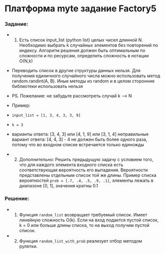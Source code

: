 # Платформа myte задание Factory5

### Задание:

* 1. Есть список input_list (python list) целых чисел длинной N. Необходимо выбрать k случайных элементов без повторений по индексу. Алгоритм решения должен быть оптимальным по сложности и по ресурсам, определить сложность в нотации O(N,k)

* Переводить список в другие структуры данных нельзя. Для получения единичного случайного числа можно использовать метод random.randint(A, B). Иные методы из random и в целом сторонние библиотеки использовать нельзя

* PS. Пожелание: не забудьте рассмотреть случай k —> N

* Пример:

* `input_list = [1, 3, 4, 3, 3, 9]`

* `k = 3`

* варианты ответа: [3, 4, 3] или [4, 1, 9] или [3, 1, 4] неправильные вариант ответа: [4, 4, 3] - 4 не должен быть более одного раза, потому что во входном списке встречается только единожды

* 2. Дополнительно: Решить предыдущую задачу с условием того, что для каждого элемента входного списка есть соответствующая вероятность его выпадения. Вероятности представлены отдельным список той же длины. Пример списка вероятностей `prob = [.7, .4, .5, .9, .1]`, элементы лежать в диапазоне [0, 1], значения кратны 0.1

### Решение:

* 1. Функция `random_list` возвращает требуемый список. Имеет линейную сложность O(k). Если на вход подается пустой список, k = 0 или больше длины списка, то на выход получим пустой список.

* 2. Функция `random_list_with_prob` реализует отбор методом рулетки.